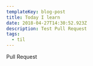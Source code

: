```yaml
---
templateKey: blog-post
title: Today I learn
date: 2018-04-27T14:30:52.923Z
description: Test Pull Request
tags:
  - til
---
```


Pull Request
